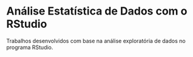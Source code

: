 # Análise Estatística de Dados com o RStudio 

Trabalhos desenvolvidos com base na análise exploratória de dados no programa RStudio. 
